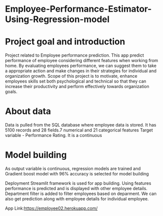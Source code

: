 # Employee-Performance-Estimator-Using-Regression-model
# Project goal and introduction

Project related to Employee performance prediction. This app predict performance of employee considering different features when working from home. By evaluating employees performance, we can suggest them to take a appropriate action and make changes in their strategies for individual and  organization growth.
Scope of this project is to motivate, enhance employees skills set both psychological and technical so that they can  increase their productivity and perform effectively towards organization goals.

# About data
Data is pulled from the SQL database where employee data is stored. It has 5100 records and 28 fields.7 numerical and 21 categorical features
Target variable - Performance Rating. It is a continuous

# Model building
As output variable is continuous, regression models are trained and Gradient boost model with 96% accuracy is selected for model building

Deployment
Streamlit framework is used for app building. Using features performance is predicted and is displayed with other employee details. Department filter is added to filter employees based on deparment. We can also get prediction along with employee details for individual employee.

App Link:https://employee02.herokuapp.com/
